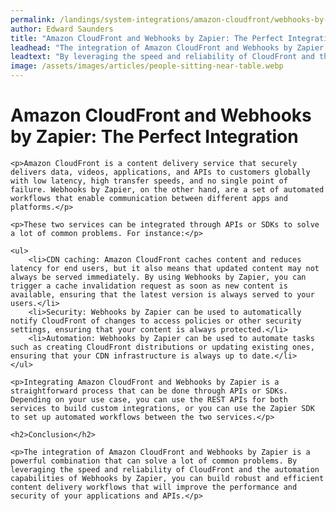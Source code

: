 ```yaml
---
permalink: /landings/system-integrations/amazon-cloudfront/webhooks-by-zapier
author: Edward Saunders
title: "Amazon CloudFront and Webhooks by Zapier: The Perfect Integration"
leadhead: "The integration of Amazon CloudFront and Webhooks by Zapier is a powerful combination that can solve a lot of common problems"
leadtext: "By leveraging the speed and reliability of CloudFront and the automation capabilities of Webhooks by Zapier, you can build robust and efficient content delivery workflows that will improve the performance and security of your applications and APIs."
image: /assets/images/articles/people-sitting-near-table.webp
---
```

<div class="arttext">	<h1>Amazon CloudFront and Webhooks by Zapier: The Perfect Integration</h1>

	<p>Amazon CloudFront is a content delivery service that securely delivers data, videos, applications, and APIs to customers globally with low latency, high transfer speeds, and no single point of failure. Webhooks by Zapier, on the other hand, are a set of automated workflows that enable communication between different apps and platforms.</p>

	<p>These two services can be integrated through APIs or SDKs to solve a lot of common problems. For instance:</p>

	<ul>
		<li>CDN caching: Amazon CloudFront caches content and reduces latency for end users, but it also means that updated content may not always be served immediately. By using Webhooks by Zapier, you can trigger a cache invalidation request as soon as new content is available, ensuring that the latest version is always served to your users.</li>
		<li>Security: Webhooks by Zapier can be used to automatically notify CloudFront of changes to access policies or other security settings, ensuring that your content is always protected.</li>
		<li>Automation: Webhooks by Zapier can be used to automate tasks such as creating CloudFront distributions or updating existing ones, ensuring that your CDN infrastructure is always up to date.</li>
	</ul>

	<p>Integrating Amazon CloudFront and Webhooks by Zapier is a straightforward process that can be done through APIs or SDKs. Depending on your use case, you can use the REST APIs for both services to build custom integrations, or you can use the Zapier SDK to set up automated workflows between the two services.</p>

	<h2>Conclusion</h2>

	<p>The integration of Amazon CloudFront and Webhooks by Zapier is a powerful combination that can solve a lot of common problems. By leveraging the speed and reliability of CloudFront and the automation capabilities of Webhooks by Zapier, you can build robust and efficient content delivery workflows that will improve the performance and security of your applications and APIs.</p>

</div>
